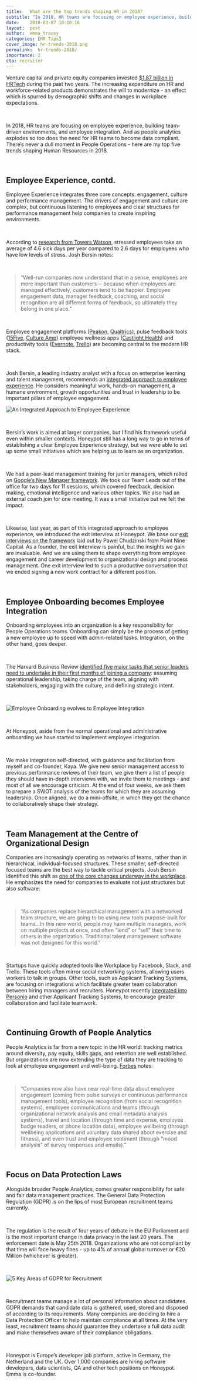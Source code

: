 ```yaml
---
title:   What are the top trends shaping HR in 2018?
subtitle: "In 2018, HR teams are focusing on employee experience, building team-driven environments, and employee integration. And as people analytics explodes so too does the need for HR teams to become data compliant. There’s never a dull moment in People Operations - here are the top five trends shaping HR in 2018."
date:    2018-03-07 10:10:16
layout:  post
author:  emma_tracey
categories: [HR Tips]
cover_image: hr-trends-2018.png
permalink:  hr-trends-2018/
importance: 2
cta: recruiter
---
```


Venture capital and private equity companies invested [$1.87 billion in HRTech](http://marketing.bersin.com/rs/976-LMP-699/images/HRTechDisruptions2018-Report-100517.pdf) during the past two years. The increasing expenditure on HR and workforce-related products demonstrates the will to modernize - an effect which is spurred by demographic shifts and changes in workplace expectations.

<!--more-->

<br /> 

In 2018, HR teams are focusing on employee experience, building team-driven environments, and employee integration. And as people analytics explodes so too does the need for HR teams to become data compliant. There’s never a dull moment in People Operations - here are my top five trends shaping Human Resources in 2018.

<br /> 

## Employee Experience, contd.  

Employee Experience integrates three core concepts: engagement, culture and performance management. The drivers of engagement and culture are complex, but continuous listening to employees and clear structures for performance management help companies to create inspiring environments.

<br />  

According to [research from Towers Watson](https://www.forbes.com/sites/karenhigginbottom/2014/09/11/workplace-stress-leads-to-less-productive-employees/#58a61fe431d1), stressed employees take an average of 4.6 sick days per year compared to 2.6 days for employees who have low levels of stress. Josh Bersin notes: 

<br /> 

> “Well-run companies now understand that in a sense, employees are more important than customers— because when employees are managed effectively, customers tend to be happier. Employee engagement data, manager feedback, coaching, and social recognition are all different forms of feedback, so ultimately they belong in one place.”

<br /> 

Employee engagement platforms ([Peakon](https://peakon.com/), [Qualtrics](https://www.qualtrics.com/)), pulse feedback tools ([15Five](https://www.15five.com/), [Culture Amp](https://www.cultureamp.com/)) employee wellness apps ([Castlight Health](https://www.castlighthealth.com/)) and productivity tools ([Evernote](https://evernote.com/intl/de/), [Trello](https://trello.com/))  are becoming central to the modern HR stack. 

<br /> 


Josh Bersin, a leading industry analyst with a focus on enterprise learning and talent management, recommends an [integrated approach to employee experience](https://www2.deloitte.com/insights/us/en/deloitte-review/issue-16/employee-engagement-strategies.html). He considers meaningful work, hands-on management, a humane environment, growth opportunities and trust in leadership to be important pillars of employee engagement. 

![An Integrated Approach to Employee Experience](/assets/images/integrated_approach.png)

<br /> 

Bersin’s work is aimed at larger companies, but I find his framework useful even within smaller contexts. Honeypot still has a long way to go in terms of establishing a clear Employee Experience strategy, but we were able to set up some small initiatives which are helping us to learn as an organization.

<br /> 

We had a peer-lead management training for junior managers, which relied on [Google’s New Manager framework](https://docs.google.com/document/d/16aDChcr2W6r683bCUeOD-4FEP3sx754_n37-bSHPFw4/edit). We took our Team Leads out of the office for two days for 11 sessions, which covered feedback, decision making, emotional intelligence and various other topics. We also had an external coach join for one meeting. It was a small initiative but we felt the impact. 

<br /> 

Likewise, last year, as part of this integrated approach to employee experience, we introduced the exit interview at Honeypot. We base our [exit interviews on the framework](https://medium.com/point-nine-news/exit-interviews-a58771573d6e) laid out by Pawel Chudzinski from Point Nine Capital. As a founder, the exit interview is painful, but the insights we gain are invaluable. And we are using them to shape everything from employee engagement and career development to organizational design and process management.  One exit interview led to such a productive conversation that we ended signing a new work contract for a different position.

<br />

## Employee Onboarding becomes Employee Integration

Onboarding employees into an organization is a key responsibility for People Operations teams. Onboarding can simply be the process of getting a new employee up to speed with admin-related tasks. Integration, on the other hand, goes deeper. 

<br /> 

The Harvard Business Review [identified five major tasks that senior leaders need to undertake in their first months of joining a company](https://hbr.org/2017/05/onboarding-isnt-enough): assuming operational leadership, taking charge of the team, aligning with stakeholders, engaging with the culture, and defining strategic intent. 

<br /> 

![Employee Onboarding evolves to Employee Integration](/assets/images/employee_onboarding.png)

<br /> 

At Honeypot, aside from the normal operational and administrative onboarding we have started to implement employee integration. 

<br /> 

We make integration self-directed, with guidance and facilitation from myself and co-founder, Kaya. We give new senior management access to previous performance reviews of their team, we give them a list of people they should have in-depth interviews with, we invite them to meetings - and most of all we encourage criticism. At the end of four weeks, we ask them to prepare a SWOT analysis of the teams  for which they are assuming leadership. Once aligned, we do a mini-offsite, in which they get the chance to collaboratively shape their strategy.  

<br /> 

## Team Management at the Centre of Organizational Design 

Companies are increasingly operating as networks of teams, rather than in hierarchical, individual-focused structures.  These smaller, self-directed focused teams are the best way to tackle critical projects. Josh Bersin identified this shift as [one of the core changes underway in the workplace](https://joshbersin.com/2017/11/hr-technology-in-2018-ten-disruptions-ahead/). He emphasizes the need for companies to evaluate not just structures but also software: 

<br /> 

>“As companies replace hierarchical management with a networked team structure, we are going to be using new tools purpose-built for teams...In this new world, people may have multiple managers, work on multiple projects at once, and often “lend” or “sell” their time to others in the organization. Traditional talent management software was not designed for this world.” 

<br /> 

Startups have quickly adopted tools like Workplace by Facebook, Slack, and Trello. These tools often mirror social networking systems, allowing users workers to talk in groups.  Other tools, such as Applicant Tracking Systems, are focusing on integrations which facilitate greater team collaboration between hiring managers and recruiters. Honeypot recently [integrated into Personio](https://blog.honeypot.io/how-to-integrate-personio-and-honeypot/) and other Applicant Tracking Systems, to encourage greater collaboration and facilitate teamwork. 

<br /> 

## Continuing Growth of People Analytics

People Analytics is far from a new topic in the HR world: tracking metrics around diversity, pay equity, skills gaps, and retention are well established. But organizations are now extending the type of data they are tracking to look at employee engagement and well-being. [Forbes](https://www.forbes.com/sites/joshbersin/2017/12/16/people-analytics-here-with-a-vengeance/#7188af1b32a1) notes: 

<br /> 

>“Companies now also have near real-time data about employee engagement (coming from pulse surveys or continuous performance management tools), employee recognition (from social recognition systems), employee communications and teams (through organizational network analysis and email metadata analysis systems), travel and location (through time and expense, employee badge readers, or phone location data), employee wellbeing (through wellbeing applications and voluntary data shared about exercise and fitness), and even trust and employee sentiment (through “mood analysis” of survey responses and emails).”

<br /> 

## Focus on Data Protection Laws 

Alongside broader People Analytics, comes greater responsibility for safe and fair data management practices. The General Data Protection Regulation (GDPR) is on the lips of most European recruitment teams currently. 

<br /> 

The regulation is the result of four years of debate in the EU Parliament and is the most important change in data privacy in the last 20 years. The enforcement date is May 25th 2018. Organizations who are not compliant by that time will face heavy fines - up to 4% of annual global turnover or €20 Million (whichever is greater). 

<br /> 

![5 Key Areas of GDPR for Recruitment](/assets/images/keys_recruitment.png)

<br /> 

Recruitment teams manage a lot of personal information about candidates. GDPR demands that candidate data is gathered, used, stored and disposed of according to its requirements. Many companies are deciding to hire a Data Protection Officer to help maintain compliance at all times. At the very least, recruitment teams should guarantee they undertake a full data audit and make themselves aware of their compliance obligations. 

<br /> 

Honeypot is Europe’s developer job platform, active in Germany, the Netherland and the UK. Over 1,000 companies are hiring software developers, data scientists, QA and other tech positions on Honeypot. Emma is co-founder. 



